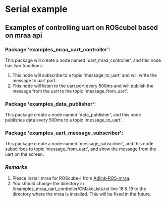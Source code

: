 # Serial example

## Examples of controlling uart on ROScubeI based on mraa api
### Package 'examples_mraa_uart_controller':
This package will create a node named 'uart_mraa_controller', and this node has two functions:
1. This node will subscribe to a topic 'message_to_uart' and will write the message to uart port. 
2. This node will listen to the uart port every 500ms and will publish the message from the uart to the topic 'message_from_uart'.


### Package 'examples_data_publisher':
This package create a node named 'data_publisher', and this node publishes data every 500ms to a topic 'message_to_uart'.


### Package 'examples_uart_message_subscriber':
This package create a node named 'message_subscriber', and this node subscirbes to topic 'message_from_uart', and show the message from the uart on the screen.


### *Remarks*
1. Pleace install mraa for ROScube-I from [Adlink-ROS-mraa](https://github.com/Adlink-ROS/mraa.git).
2. You should change the directory in /examples_mraa_uart_controller/CMakeLists.txt line 18 & 19 to the directory where the mraa is installed. This will be fixed in the future.



